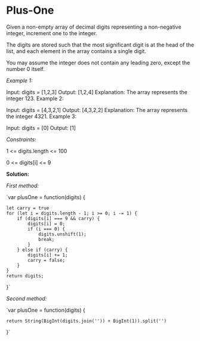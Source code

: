 # Plus-One
Given a non-empty array of decimal digits representing a non-negative integer, increment one to the integer.

The digits are stored such that the most significant digit is at the head of the list, and each element in the array contains a single digit.

You may assume the integer does not contain any leading zero, except the number 0 itself.

 

_Example 1:_

Input: digits = [1,2,3]
Output: [1,2,4]
Explanation: The array represents the integer 123.
Example 2:

Input: digits = [4,3,2,1]
Output: [4,3,2,2]
Explanation: The array represents the integer 4321.
Example 3:

Input: digits = [0]
Output: [1]
 

_Constraints:_

1 <= digits.length <= 100

0 <= digits[i] <= 9


**Solution:**

_First method:_

`var plusOne = function(digits) {

    let carry = true
    for (let i = digits.length - 1; i >= 0; i -= 1) {
        if (digits[i] === 9 && carry) {
            digits[i] = 0;
            if (i === 0) {
                digits.unshift(1);
                break;
            }
        } else if (carry) {
            digits[i] += 1;
            carry = false;
        }
    }
    return digits;
}`


_Second method:_

`var plusOne = function(digits) {

    return String(BigInt(digits.join('')) + BigInt(1)).split('')
}`
